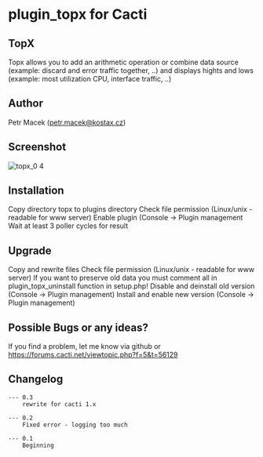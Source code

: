 # plugin_topx for Cacti

## TopX
Topx allows you to add an arithmetic operation or combine data source (example: discard and error traffic together, ..) and 
displays hights and lows (example: most utilization CPU, interface traffic, ..)

## Author
Petr Macek (petr.macek@kostax.cz)

## Screenshot
![topx_0 4](https://user-images.githubusercontent.com/26485719/33798484-77f3a780-dd19-11e7-9cfc-f9b79704c74a.png)

## Installation
Copy directory topx to plugins directory
Check file permission (Linux/unix - readable for www server)
Enable plugin (Console -> Plugin management
Wait at least 3 poller cycles for result
    
## Upgrade    
Copy and rewrite files
Check file permission (Linux/unix - readable for www server)
If you want to preserve old data you must comment all in  plugin_topx_uninstall function in setup.php!
Disable and deinstall old version (Console -> Plugin management) 
Install and enable new version (Console -> Plugin management) 
    
## Possible Bugs or any ideas?
If you find a problem, let me know via github or https://forums.cacti.net/viewtopic.php?f=5&t=56129
   

## Changelog
	--- 0.3
		rewrite for cacti 1.x

	--- 0.2
		Fixed error - logging too much
	
	--- 0.1
		Beginning


